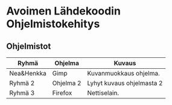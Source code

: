 # Avoimen Lähdekoodin Ohjelmistokehitys

## Ohjelmistot

| Ryhmä      | Ohjelma         | Kuvaus                                 |
|------------|-----------------|----------------------------------------|
| Nea&Henkka |Gimp             | Kuvanmuokkaus ohjelma.                 |
| Ryhmä 2    | Ohjelma 2       | Lyhyt kuvaus ohjelmasta 2              |
| Ryhmä 3    | Firefox         | Nettiselain.                           |
